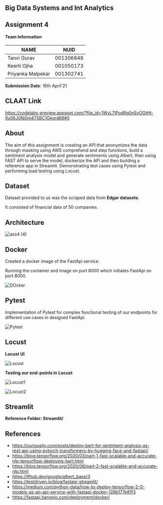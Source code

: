 ## Big Data Systems and Int Analytics
 
## Assignment 4

#### Team Information

| NAME              |     NUID        |
|------------------ |-----------------|
|   Tanvi Gurav     |   001306848     |
|   Keerti Ojha     |   001050173     |
| Priyanka Malpekar |   001302741     |
 

**Submission Date**: 16th April'21


## CLAAT Link

https://codelabs-preview.appspot.com/?file_id=1WyL7lPodRg0nSyOGtHt-9u56J0Ni0m47SBC1Gkgrd68#0

## About

The aim of this assignment is creating an API that anonymizes the data through masking using AWS comprehend and step functions, build a sentiment analysis model and generate sentiments using Albert, then using FAST API to serve the model, dockerize the API and then building a reference app in Streamlit. Demonstrating test cases using Pytest and performing load testing using Locust.


## Dataset

Dataset provided to us was the scraped data from **Edgar datasets**.

It consisted of financial data of 50 companies.

## Architecture

![ass4 (4)](https://user-images.githubusercontent.com/59594174/115077185-a2b12480-9ecb-11eb-862b-5a9f8b2fe3b1.png)


## Docker

Created a docker image of the FastApi service.

Running the container and image on port 8000 which initiates FastApi on port 8000.

![DOcker](https://user-images.githubusercontent.com/59594174/115077630-60d4ae00-9ecc-11eb-96b1-4659ea761d26.png)


## Pytest  

Implementation of Pytest for complex functional testing of our endpoints for different use cases in designed FastApi.

![Pytest](https://user-images.githubusercontent.com/59594174/115077738-8e215c00-9ecc-11eb-89e7-a10a9f260658.png)


## Locust

**Locust UI**

![Locust](https://user-images.githubusercontent.com/59594174/115077432-09364280-9ecc-11eb-9397-3c31717e586d.png)

**Testing our end-points in Locust**

![Locust1](https://user-images.githubusercontent.com/59594174/115077350-e60b9300-9ecb-11eb-8bdd-d1c07b77a286.png)


![Locust2](https://user-images.githubusercontent.com/59594174/115077359-ea37b080-9ecb-11eb-9c87-ba54da8b87b7.png)


## Streamlit

**Reference Folder: Streamlit/**




## References
* https://curiousily.com/posts/deploy-bert-for-sentiment-analysis-as-rest-api-using-pytorch-transformers-by-hugging-face-and-fastapi/
* https://blog.tensorflow.org/2020/03/part-1-fast-scalable-and-accurate-nlp-tensorflow-deploying-bert.html
* https://blog.tensorflow.org/2020/06/part-2-fast-scalable-and-accurate-nlp.html
* https://tfhub.dev/google/albert_base/3
* https://testdriven.io/blog/fastapi-streamlit/
* https://medium.com/python-data/how-to-deploy-tensorflow-2-0-models-as-an-api-service-with-fastapi-docker-128b177e81f3
* https://fastapi.tiangolo.com/deployment/docker/


